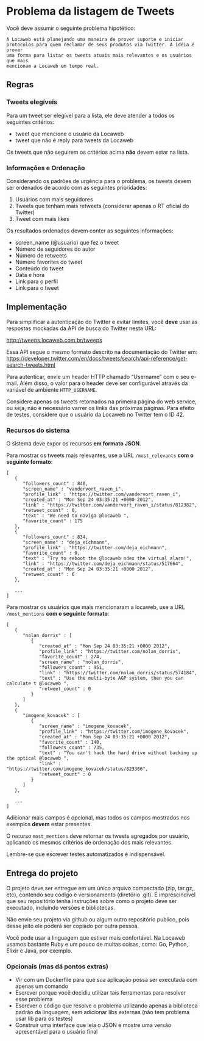 # Problema da listagem de Tweets

Você deve assumir o seguinte problema hipotético:

```
A Locaweb está planejando uma maneira de prover suporte e iniciar
protocolos para quem reclamar de seus produtos via Twitter. A idéia é prover
uma forma para listar os tweets atuais mais relevantes e os usuários que mais
mencionam a Locaweb em tempo real.
```

## Regras

### Tweets elegíveis

Para um tweet ser elegível para a lista, ele deve atender a todos os seguintes critérios:

* tweet que mencione o usuário da Locaweb
* tweet que não é reply para tweets da Locaweb

Os tweets que não seguirem os critérios acima **não** devem estar na lista.

### Informações e Ordenação

Considerando os padrões de urgência para o problema, os tweets devem
ser ordenados de acordo com as seguintes prioridades:

1. Usuários com mais seguidores
2. Tweets que tenham mais retweets (considerar apenas o RT oficial do Twitter)
3. Tweet com mais likes

Os resultados ordenados devem conter as seguintes informações:

* screen_name (@usuario) que fez o tweet
* Número de seguidores do autor
* Número de retweets
* Número favorites do tweet
* Conteúdo do tweet
* Data e hora
* Link para o perfil
* Link para o tweet

## Implementação

Para simplificar a autenticação do Twitter e evitar limites, você **deve**
usar as respostas mockadas da API de busca do Twitter nesta URL:

http://tweeps.locaweb.com.br/tweeps

Essa API segue o mesmo formato descrito na documentação do Twitter em:
https://developer.twitter.com/en/docs/tweets/search/api-reference/get-search-tweets.html

Para autenticar, envie um header HTTP chamado “Username” com o seu e-mail. Além disso,
o valor para o header deve ser configurável através da variável de ambiente `HTTP_USERNAME`.

Considere apenas os tweets retornados na primeira página do web
service, ou seja, não é necessário varrer os links das próximas
páginas. Para efeito de testes, considere que o usuário da Locaweb no
Twitter tem o ID 42.

### Recursos do sistema

O sistema deve expor os recursos **em formato JSON**.

Para mostrar os tweets mais relevantes, use a URL `/most_relevants`
**com o seguinte formato**:

```
[
   {
      "followers_count" : 840,
      "screen_name" : "vandervort_raven_i",
      "profile_link" : "https://twitter.com/vandervort_raven_i",
      "created_at" : "Mon Sep 24 03:35:21 +0000 2012",
      "link" : "https://twitter.com/vandervort_raven_i/status/812382",
      "retweet_count" : 0,
      "text" : "We need to naviga @locaweb ",
      "favorite_count" : 175
   },
   {
      "followers_count" : 834,
      "screen_name" : "deja_eichmann",
      "profile_link" : "https://twitter.com/deja_eichmann",
      "favorite_count" : 0,
      "text" : "Try to reboot the @locaweb ndex the virtual alarm!",
      "link" : "https://twitter.com/deja_eichmann/status/517664",
      "created_at" : "Mon Sep 24 03:35:21 +0000 2012",
      "retweet_count" : 6
   },

   ...
]
```

Para mostrar os usuários que mais mencionaram a locaweb, use a URL
`/most_mentions` **com o seguinte formato**:

```
[
   {
      "nolan_dorris" : [
         {
            "created_at" : "Mon Sep 24 03:35:21 +0000 2012",
            "profile_link" : "https://twitter.com/nolan_dorris",
            "favorite_count" : 274,
            "screen_name" : "nolan_dorris",
            "followers_count" : 951,
            "link" : "https://twitter.com/nolan_dorris/status/574184",
            "text" : "Use the multi-byte AGP system, then you can calculate t @locaweb ",
            "retweet_count" : 0
         }
      ]
   },
   {
      "imogene_kovacek" : [
         {
            "screen_name" : "imogene_kovacek",
            "profile_link" : "https://twitter.com/imogene_kovacek",
            "created_at" : "Mon Sep 24 03:35:21 +0000 2012",
            "favorite_count" : 140,
            "followers_count" : 735,
            "text" : "You can't hack the hard drive without backing up the optical @locaweb ",
            "link" : "https://twitter.com/imogene_kovacek/status/823386",
            "retweet_count" : 0
         }
      ]
   },

   ...
]
```

Adicionar mais campos é opcional, mas todos os campos mostrados nos exemplos
**devem** estar presentes.

O recurso `most_mentions` deve retornar os tweets agregados por usuário,
aplicando os mesmos critérios de ordenação dos mais relevantes.

Lembre-se que escrever testes automatizados é indispensável.

## Entrega do projeto

O projeto deve ser entregue em um único arquivo compactado (zip,
tar.gz, etc), contendo seu código e versionamento (diretório .git). É
imprescindível que seu repositório tenha instruções sobre como o
projeto deve ser executado, incluindo versões e bibliotecas.

Não envie seu projeto via github ou algum outro repositório publico, pois desse
jeito ele poderá ser copiado por outra pessoa.

Você pode usar a linguagem que estiver mais confortável. Na Locaweb
usamos bastante Ruby e um pouco de muitas coisas, como: Go, Python,
Elixir e Java, por exemplo.

### Opcionais (mas dá pontos extras)

+ Vir com um Dockerfile para que sua aplicação possa ser executada com
  apenas um comando
+ Escrever porque você decidiu utilizar tais ferramentas para resolver
  esse problema
+ Escrever o código que resolve o problema utilizando apenas a
  biblioteca padrão da linguagem, sem adicionar libs externas (não tem
  problema usar lib para os testes)
+ Construir uma interface que leia o JSON e mostre uma versão
  apresentável para o usuário final
